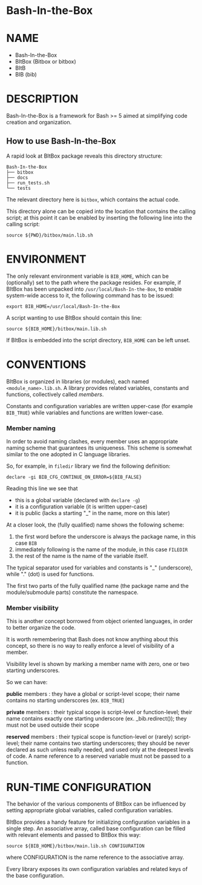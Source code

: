 # Bash-In-the-Box

# NAME

* Bash-In-the-Box
* BItBox (Bitbox or bitbox)
* BItB
* BIB (bib)


# DESCRIPTION

Bash-In-the-Box is a framework for Bash >= 5 aimed at simplifying code creation and organization.

## How to use Bash-In-the-Box

A rapid look at BItBox package reveals this directory structure:

    Bash-In-the-Box
    ├── bitbox
    ├── docs
    ├── run_tests.sh
    └── tests

The relevant directory here is `bitbox`, which contains the actual code.

This directory alone can be copied into the location that contains the calling script; at this point it can be enabled by inserting the following line into the calling script:

    source ${PWD}/bitbox/main.lib.sh


# ENVIRONMENT

The only relevant environment variable is `BIB_HOME`, which can be (optionally) set to the path where the package resides. For example, if BItBox has been unpacked into `/usr/local/Bash-In-the-Box`, to enable system-wide access to it, the following command has to be issued:

    export BIB_HOME=/usr/local/Bash-In-the-Box

A script wanting to use BItBox should contain this line:

    source ${BIB_HOME}/bitbox/main.lib.sh

If BItBox is embedded into the script directory, `BIB_HOME` can be left unset.


# CONVENTIONS

BItBox is organized in libraries (or modules), each named `<module_name>.lib.sh`. A library provides related variables, constants and functions, collectively called *members*.

Constants and configuration variables are written upper-case (for example `BIB_TRUE`) while variables and functions are written lower-case.


### Member naming

In order to avoid naming clashes, every member uses an appropriate naming scheme that guarantees its uniqueness. This scheme is somewhat similar to the one adopted in C language libraries.

So, for example, in `filedir` library we find the following definition:

    declare -gi BIB_CFG_CONTINUE_ON_ERROR=${BIB_FALSE}

Reading this line we see that

* this is a global variable (declared with `declare -g`)
* it is a configuration variable (it is written upper-case)
* it is public (lacks a starting "_" in the name, more on this later)

At a closer look, the (fully qualified) name shows the following scheme:

1. the first word before the underscore is always the package name, in this case `BIB`
2. immediately following is the name of the module, in this case `FILEDIR`
3. the rest of the name is the name of the variable itself.

The typical separator used for variables and constants is "_" (underscore), while "." (dot) is used for functions.

The first two parts of the fully qualified name (the package name and the module/submodule parts) constitute the namespace.


### Member visibility

This is another concept borrowed from object oriented languages, in order to better organize the code.

It is worth remembering that Bash does not know anything about this concept, so there is no way to really enforce a level of visibility of a member.

Visibility level is shown by marking a member name with zero, one or two starting underscores.

So we can have:

**public** members
:   they have a global or script-level scope; their name contains no starting underscores (ex. `BIB_TRUE`)

**private** members
:   their typical scope is script-level or function-level; their name contains exactly one starting underscore (ex. _bib.redirect()); they must not be used outside their scope

**reserved** members
:   their typical scope is function-level or (rarely) script-level; their name contains two starting underscores; they should be never declared as such unless really needed, and used only at the deepest levels of code. A name reference to a reserved variable must not be passed to a function.


# RUN-TIME CONFIGURATION

The behavior of the various components of BItBox can be influenced by setting appropriate global variables, called configuration variables.

BItBox provides a handy feature for initializing configuration variables in a single step. An associative array, called base configuration can be filled with relevant elements and passed to BItBox this way:

    source ${BIB_HOME}/bitbox/main.lib.sh CONFIGURATION

where CONFIGURATION is the name reference to the associative array.

Every library exposes its own configuration variables and related keys of the base configuration.
